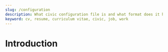 ```yaml
---
slug: /configuration
description: What civic configuration file is and what format does it have.
keyword: cv, resume, curriculum vitae, civic, job, work
---
```


# Introduction
